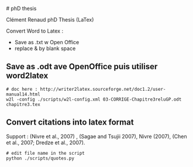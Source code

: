 # phD thesis

Clément Renaud phD Thesis (LaTex)

Convert Word to Latex :
- Save as .txt w Open Office
- replace & by blank space


## Save as .odt ave OpenOffice puis utiliser word2latex
    
    # doc here : http://writer2latex.sourceforge.net/doc1.2/user-manual14.html
    w2l -config ./scripts/w2l-config.xml 03-CORRIGE-Chapitre3reluGP.odt chapitre3.tex

## Convert citations into latex format

Support : (Nivre et al., 2007) , (Sagae and Tsujii 2007), Nivre (2007), (Chen et al., 2007; Dredze et al., 2007).

    # edit file name in the script
    python ./scripts/quotes.py
    


